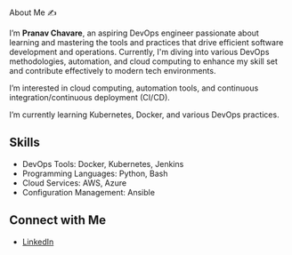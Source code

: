 
About Me ✍

I’m **Pranav Chavare**, an aspiring DevOps engineer passionate about learning and mastering the tools and practices that drive efficient software development and operations. Currently, I'm diving into various DevOps methodologies, automation, and cloud computing to enhance my skill set and contribute effectively to modern tech environments.

I’m interested in cloud computing, automation tools, and continuous integration/continuous deployment (CI/CD).

I’m currently learning Kubernetes, Docker, and various DevOps practices.
## Skills
- DevOps Tools: Docker, Kubernetes, Jenkins
- Programming Languages: Python, Bash
- Cloud Services: AWS, Azure
- Configuration Management: Ansible

## Connect with Me
- [LinkedIn](https://www.linkedin.com/in/pranav-chavare-/)
